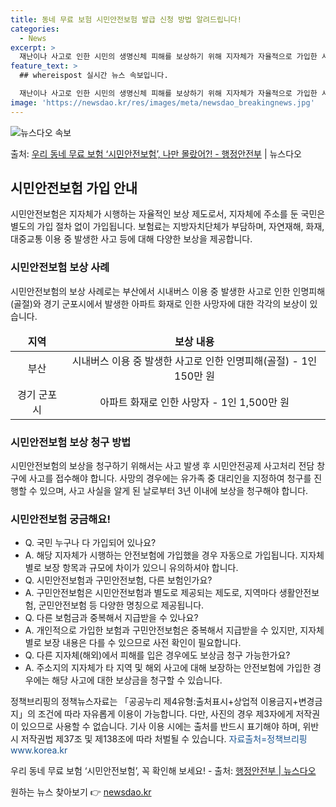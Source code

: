 ```yaml
---
title: 동네 무료 보험 시민안전보험 발급 신청 방법 알려드립니다!
categories:
  - News
excerpt: >
  재난이나 사고로 인한 시민의 생명신체 피해를 보상하기 위해 지자체가 자율적으로 가입한 시민안전보험에 대해 아…
feature_text: >
  ## whereispost 실시간 뉴스 속보입니다.

  재난이나 사고로 인한 시민의 생명신체 피해를 보상하기 위해 지자체가 자율적으로 가입한 시민안전보험에 대해 아…
image: 'https://newsdao.kr/res/images/meta/newsdao_breakingnews.jpg'
---
```


![뉴스다오 속보](https://newsdao.kr/res/images/meta/newsdao_breakingnews.jpg)

<p>출처: <a href="https://newsdao.kr/3724" rel="dofollow">우리 동네 무료 보험 ‘시민안전보험’, 나만 몰랐어?! - 행정안전부</a> | 뉴스다오</p>

<h2 data-ke-size="size26">시민안전보험 가입 안내</h2>
<p data-ke-size="size16">시민안전보험은 지자체가 시행하는 자율적인 보상 제도로서, 지자체에 주소를 둔 국민은 별도의 가입 절차 없이 가입됩니다. 보험료는 지방자치단체가 부담하며, 자연재해, 화재, 대중교통 이용 중 발생한 사고 등에 대해 다양한 보상을 제공합니다.</p>

<h3>시민안전보험 보상 사례</h3>
<p data-ke-size="size16">시민안전보험의 보상 사례로는 부산에서 시내버스 이용 중 발생한 사고로 인한 인명피해(골절)와 경기 군포시에서 발생한 아파트 화재로 인한 사망자에 대한 각각의 보상이 있습니다.</p>

<table>
	<thead>
		<tr>
			<td style="text-align: center; height: 17px;"><b>지역</b></td>
			<td style="text-align: center; height: 17px;"><b>보상 내용</b></td>
		</tr>
	</thead>
	<tbody>
		<tr>
			<td style="text-align: center; height: 17px;">부산</td>
			<td style="text-align: center; height: 17px;">시내버스 이용 중 발생한 사고로 인한 인명피해(골절) - 1인 150만 원</td>
		</tr>
		<tr>
			<td style="text-align: center; height: 17px;">경기 군포시</td>
			<td style="text-align: center; height: 17px;">아파트 화재로 인한 사망자 - 1인 1,500만 원</td>
		</tr>
	</tbody>
</table>

<h3>시민안전보험 보상 청구 방법</h3>
<p data-ke-size="size16">시민안전보험의 보상을 청구하기 위해서는 사고 발생 후 시민안전공제 사고처리 전담 창구에 사고를 접수해야 합니다. 사망의 경우에는 유가족 중 대리인을 지정하여 청구를 진행할 수 있으며, 사고 사실을 알게 된 날로부터 3년 이내에 보상을 청구해야 합니다.</p>

<h3>시민안전보험 궁금해요!</h3>
<ul>
	<li>Q. 국민 누구나 다 가입되어 있나요?</li>
	<li>A. 해당 지자체가 시행하는 안전보험에 가입했을 경우 자동으로 가입됩니다. 지자체별로 보장 항목과 규모에 차이가 있으니 유의하셔야 합니다.</li>
	<li>Q. 시민안전보험과 구민안전보험, 다른 보험인가요?</li>
	<li>A. 구민안전보험은 시민안전보험과 별도로 제공되는 제도로, 지역마다 생활안전보험, 군민안전보험 등 다양한 명칭으로 제공됩니다.</li>
	<li>Q. 다른 보험금과 중복해서 지급받을 수 있나요?</li>
	<li>A. 개인적으로 가입한 보험과 구민안전보험은 중복해서 지급받을 수 있지만, 지자체별로 보장 내용은 다를 수 있으므로 사전 확인이 필요합니다.</li>
	<li>Q. 다른 지자체(해외)에서 피해를 입은 경우에도 보상금 청구 가능한가요?</li>
	<li>A. 주소지의 지자체가 타 지역 및 해외 사고에 대해 보장하는 안전보험에 가입한 경우에는 해당 사고에 대한 보상금을 청구할 수 있습니다.</li>
</ul>

<p data-ke-size="size16">정책브리핑의 정책뉴스자료는 「공공누리 제4유형:출처표시+상업적 이용금지+변경금지」의 조건에 따라 자유롭게 이용이 가능합니다. 다만, 사진의 경우 제3자에게 저작권이 있으므로 사용할 수 없습니다. 기사 이용 시에는 출처를 반드시 표기해야 하며, 위반 시 저작권법 제37조 및 제138조에 따라 처벌될 수 있습니다. <span style="color: #1a5490;">자료출처=정책브리핑 www.korea.kr</span></p>
<p data-ke-size="size16">우리 동네 무료 보험 ‘시민안전보험’, 꼭 확인해 보세요! - 출처: <a href="https://newsdao.kr/3724" target="_blank">행정안전부 | 뉴스다오</a></p> 

원하는 뉴스 찾아보기 👉 <a href="https://newsdao.kr" rel="dofollow">newsdao.kr</a>


